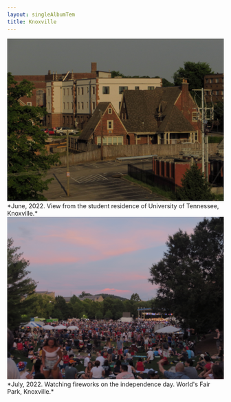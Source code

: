 ```yaml
---
layout: singleAlbumTem
title: Knoxville
---
```


<img src="/assets/photos/US/UTK-housing.jpg" alt width="714" />
*June, 2022. View from the student residence of University of Tennessee, Knoxville.*

<img src="/assets/photos/US/independence-day.jpg" alt width="714" />
*July, 2022. Watching fireworks on the independence day. World's Fair Park, Knoxville.*
